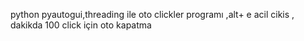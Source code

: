 python pyautogui,threading ile oto clickler programı ,alt+ e acil cikis , dakikda 100 click için oto kapatma

